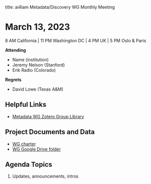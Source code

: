 title: ai4lam Metadata/Discovery WG	 Monthly Meeting

# March 13, 2023

8 AM California | 11 PM Washington DC | 4 PM UK | 5 PM Oslo & Paris

**Attending**
* Name (institution)
* Jeremy Nelson (Stanford)
* Erik Radio (Colorado)

**Regrets**
* David Lowe (Texas A&M)

## Helpful Links

* [Metadata WG Zotero Group Library](https://www.zotero.org/groups/2709151/ai4lam_metadata_wg/library)


## Project Documents and Data

* [WG charter](https://drive.google.com/file/d/1ypcx2F30siqr-KYOKFZtVv8h9PIS9a77/view?usp=sharing)
* [WG Google Drive folder](https://drive.google.com/drive/folders/1cpZtbjKadgD30794fD97XY-EChUSy2r9?usp=sharing)


## Agenda Topics
1. Updates, announcements, intros
